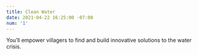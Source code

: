 ```yaml
---
title: Clean Water
date: 2021-04-22 16:25:00 -07:00
num: '1'
---
```


You’ll empower villagers to find and build innovative solutions to the water crisis.
